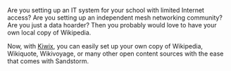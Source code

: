 Are you setting up an IT system for your school with limited Internet access? Are you setting up an independent mesh networking community? Are you just a data hoarder? Then you probably would love to have your own local copy of Wikipedia.

Now, with <a href="http://kiwix.org/">Kiwix</a>, you can easily set up your own copy of Wikipedia, Wikiquote, Wikivoyage, or many other open content sources with the ease that comes with Sandstorm.

